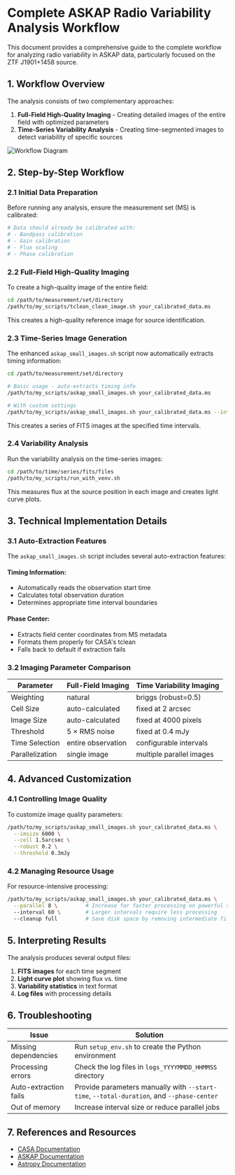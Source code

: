# Complete ASKAP Radio Variability Analysis Workflow

This document provides a comprehensive guide to the complete workflow for analyzing radio variability in ASKAP data, particularly focused on the ZTF J1901+1458 source.

## 1. Workflow Overview

The analysis consists of two complementary approaches:

1. **Full-Field High-Quality Imaging** - Creating detailed images of the entire field with optimized parameters
2. **Time-Series Variability Analysis** - Creating time-segmented images to detect variability of specific sources

![Workflow Diagram](workflow_diagram.png)

## 2. Step-by-Step Workflow

### 2.1 Initial Data Preparation

Before running any analysis, ensure the measurement set (MS) is calibrated:

```bash
# Data should already be calibrated with:
# - Bandpass calibration
# - Gain calibration
# - Flux scaling
# - Phase calibration
```

### 2.2 Full-Field High-Quality Imaging

To create a high-quality image of the entire field:

```bash
cd /path/to/measurement/set/directory
/path/to/my_scripts/tclean_clean_image.sh your_calibrated_data.ms
```

This creates a high-quality reference image for source identification.

### 2.3 Time-Series Image Generation

The enhanced `askap_small_images.sh` script now automatically extracts timing information:

```bash
cd /path/to/measurement/set/directory

# Basic usage - auto-extracts timing info
/path/to/my_scripts/askap_small_images.sh your_calibrated_data.ms

# With custom settings
/path/to/my_scripts/askap_small_images.sh your_calibrated_data.ms --interval 10 --parallel 4
```

This creates a series of FITS images at the specified time intervals.

### 2.4 Variability Analysis

Run the variability analysis on the time-series images:

```bash
cd /path/to/time/series/fits/files
/path/to/my_scripts/run_with_venv.sh
```

This measures flux at the source position in each image and creates light curve plots.

## 3. Technical Implementation Details

### 3.1 Auto-Extraction Features

The `askap_small_images.sh` script includes several auto-extraction features:

#### Timing Information:
- Automatically reads the observation start time
- Calculates total observation duration
- Determines appropriate time interval boundaries

#### Phase Center:
- Extracts field center coordinates from MS metadata
- Formats them properly for CASA's tclean
- Falls back to default if extraction fails

### 3.2 Imaging Parameter Comparison

| Parameter | Full-Field Imaging | Time Variability Imaging |
|-----------|-------------------|-------------------------|
| Weighting | natural | briggs (robust=0.5) |
| Cell Size | auto-calculated | fixed at 2 arcsec |
| Image Size | auto-calculated | fixed at 4000 pixels |
| Threshold | 5 × RMS noise | fixed at 0.4 mJy |
| Time Selection | entire observation | configurable intervals |
| Parallelization | single image | multiple parallel images |

## 4. Advanced Customization

### 4.1 Controlling Image Quality

To customize image quality parameters:

```bash
/path/to/my_scripts/askap_small_images.sh your_calibrated_data.ms \
  --imsize 6000 \
  --cell 1.5arcsec \
  --robust 0.2 \
  --threshold 0.3mJy
```

### 4.2 Managing Resource Usage

For resource-intensive processing:

```bash
/path/to/my_scripts/askap_small_images.sh your_calibrated_data.ms \
  --parallel 8 \         # Increase for faster processing on powerful systems
  --interval 60 \        # Larger intervals require less processing
  --cleanup full         # Save disk space by removing intermediate files
```

## 5. Interpreting Results

The analysis produces several output files:

1. **FITS images** for each time segment
2. **Light curve plot** showing flux vs. time
3. **Variability statistics** in text format
4. **Log files** with processing details

## 6. Troubleshooting

| Issue | Solution |
|-------|----------|
| Missing dependencies | Run `setup_env.sh` to create the Python environment |
| Processing errors | Check the log files in `logs_YYYYMMDD_HHMMSS` directory |
| Auto-extraction fails | Provide parameters manually with `--start-time`, `--total-duration`, and `--phase-center` |
| Out of memory | Increase interval size or reduce parallel jobs |

## 7. References and Resources

- [CASA Documentation](https://casa.nrao.edu/casadocs/)
- [ASKAP Documentation](https://www.atnf.csiro.au/computing/software/askapsoft/sdp/docs/current/index.html)
- [Astropy Documentation](https://docs.astropy.org/)
